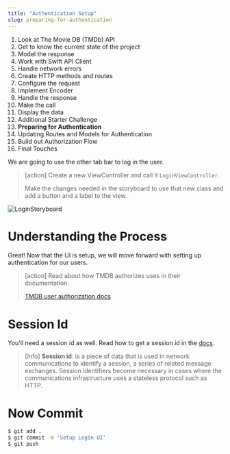 ```yaml
---
title: "Authentication Setup"
slug: preparing-for-authentication
---
```


1. Look at The Movie DB (TMDb) API
1. Get to know the current state of the project
1. Model the response
1. Work with Swift API Client
1. Handle network errors 
1. Create HTTP methods and routes
1. Configure the request
1. Implement Encoder 
1. Handle the response
1. Make the call 
1. Display the data 
1. Additional Starter Challenge
1. **Preparing for Authentication**
1. Updating Routes and Models for Authentication
1. Build out Authorization Flow
1. Final Touches


We are going to use the other tab bar to log in the user.


> [action]
> Create a new ViewController and call it `LoginViewController`.
>
> Make the changes needed in the storyboard to use that new class and add a button and a label to the view.

![LoginStoryboard](/assets/login-storyboard.png)

# Understanding the Process 

Great! Now that the UI is setup, we will move forward with setting up authentication for our users. 

> [action]
> Read about how TMDB authorizes uses in their documentation.
>
> [TMDB user authorization docs](https://developers.themoviedb.org/4/auth/user-authorization-1)

# Session Id 

You'll need a session id as well. Read how to get a session id in the [docs](https://developers.themoviedb.org/3/authentication/how-do-i-generate-a-session-id).

>[Info]
> **Session id**: is a piece of data that is used in network communications to identify a session, a series of related message exchanges. 
> Session identifiers become necessary in cases where the communications infrastructure uses a stateless protocol such as HTTP.  
> 


# Now Commit

```bash
$ git add .
$ git commit -m 'Setup Login UI'
$ git push
```
